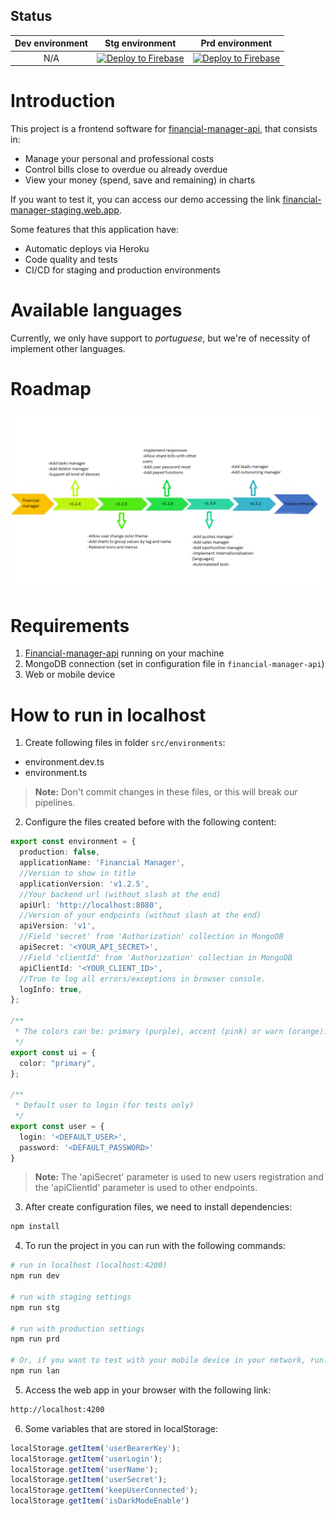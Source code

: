 ## Status

|  Dev environment | Stg environment | Prd environment |
|:----------------:|:--------------:|:---------------:|
| N/A | [![Deploy to Firebase](https://github.com/BIEMAX/financial-manager-app/actions/workflows/firebase-deploy.yml/badge.svg?branch=develop)](https://github.com/BIEMAX/financial-manager-app/actions/workflows/firebase-deploy.yml) | [![Deploy to Firebase](https://github.com/BIEMAX/financial-manager-app/actions/workflows/firebase-deploy.yml/badge.svg?branch=main)](https://github.com/BIEMAX/financial-manager-app/actions/workflows/firebase-deploy.yml) |



# Introduction

This project is a frontend software for [financial-manager-api](https://github.com/BIEMAX/financial-manager-api), 
that consists in:

- Manage your personal and professional costs
- Control bills close to overdue ou already overdue
- View your money (spend, save and remaining) in charts

If you want to test it, you can access our demo accessing the link [financial-manager-staging.web.app](https://financial-manager-staging.web.app).

Some features that this application have:
- Automatic deploys via Heroku
- Code quality and tests
- CI/CD for staging and production environments


# Available languages

Currently, we only have support to *portuguese*, but we're of necessity of implement other languages.


# Roadmap

![imagem](./docs/img/timeline_financial-manager-app.png)


# Requirements

1. [Financial-manager-api](https://github.com/BIEMAX/financial-manager-api) running on your machine
2. MongoDB connection (set in configuration file in `financial-manager-api`)
3. Web or mobile device


# How to run in localhost

1. Create following files in folder `src/environments`:
- environment.dev.ts
- environment.ts

> **Note:** Don't commit changes in these files, or this will break our pipelines.

2. Configure the files created before with the following content:
```typescript
export const environment = {
  production: false,
  applicationName: 'Financial Manager',
  //Version to show in title
  applicationVersion: 'v1.2.5',
  //Your backend url (without slash at the end)
  apiUrl: 'http://localhost:8080',
  //Version of your endpoints (without slash at the end)
  apiVersion: 'v1',
  //Field 'secret' from 'Authorization' collection in MongoDB
  apiSecret: '<YOUR_API_SECRET>',
  //Field 'clientId' from 'Authorization' collection in MongoDB
  apiClientId: '<YOUR_CLIENT_ID>',
  //True to log all errors/exceptions in browser console.
  logInfo: true,
};

/**
 * The colors can be: primary (purple), accent (pink) or warn (orange).
 */
export const ui = {
  color: "primary",
};

/**
 * Default user to login (for tests only)
 */
export const user = {
  login: '<DEFAULT_USER>',
  password: '<DEFAULT_PASSWORD>'
}
```

> **Note:** The 'apiSecret' parameter is used to new users registration
> and the 'apiClientId' parameter is used to other endpoints.

3. After create configuration files, we need to install dependencies:
```bash
npm install
```

4. To run the project in you can run with the following commands:
```bash
# run in localhost (localhost:4200)
npm run dev

# run with staging settings
npm run stg

# run with production settings
npm run prd

# Or, if you want to test with your mobile device in your network, run:
npm run lan
```

5. Access the web app in your browser with the following link:

```bash
http://localhost:4200
```

6. Some variables that are stored in localStorage:
```javascript
localStorage.getItem('userBearerKey');
localStorage.getItem('userLogin');
localStorage.getItem('userName');
localStorage.getItem('userSecret');
localStorage.getItem('keepUserConnected');
localStorage.getItem('isDarkModeEnable')
```